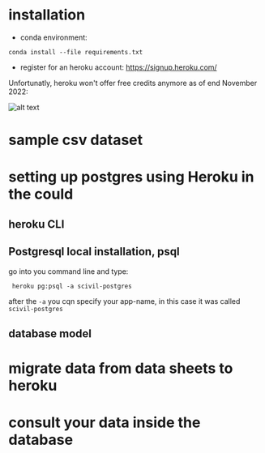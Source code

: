 # installation

* conda environment:

```conda install --file requirements.txt```


* register for an heroku account: https://signup.heroku.com/

Unfortunatly, heroku won't offer free credits anymore as of end November 2022:

![alt text](readme_images/nofreelunch.PNG?raw=true)


# sample csv dataset

# setting up postgres using Heroku in the could

## heroku CLI

## Postgresql local installation, psql



go into you command line and type:

  ``` heroku pg:psql -a scivil-postgres```

after the ```-a``` you cqn specify your app-name, in this case it was called ```scivil-postgres```

## database model

# migrate data from data sheets to heroku

# consult your data inside the database